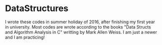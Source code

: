 # DataStructures
I wrote these codes in summer holiday of 2016, after finishing my first year in university.
Most codes are wrote according to the books "Data Structs and Algorithm Analysis in C" writting by Mark Allen Weiss.
I am just a newer and I am practicing!

